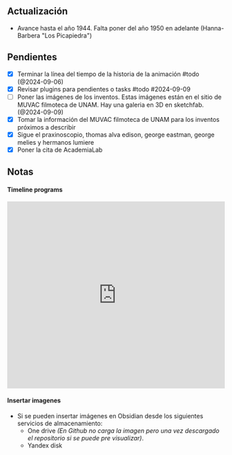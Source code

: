 ## Actualización

- Avance hasta el año 1944. Falta poner del año 1950 en adelante (Hanna-Barbera "Los Picapiedra")

## Pendientes

- [x] Terminar la línea del tiempo de la historia de la animación #todo (@2024-09-06)
- [x] Revisar plugins para pendientes o tasks #todo #2024-09-09
- [ ] Poner las imágenes de los inventos. Estas imágenes están en el sitio de MUVAC filmoteca de UNAM. Hay una galeria en 3D en sketchfab. (@2024-09-09)
- [x] Tomar la información del MUVAC filmoteca de UNAM para los inventos próximos a describir
- [x] Sigue el praxinoscopio, thomas alva edison, george eastman, george melies y hermanos lumiere
- [x] Poner la cita de AcademiaLab

## Notas

#### Timeline programs

<iframe width="100%" height="432" src="https://miro.com/app/live-embed/uXjVKo6LrMM=/?moveToViewport=-8820,220,4573,2396&embedId=382662857126" frameborder="0" scrolling="no" allow="fullscreen; clipboard-read; clipboard-write" allowfullscreen></iframe>

#### Insertar imagenes
- Si se pueden insertar imágenes en Obsidian desde los siguientes servicios de almacenamiento:
	- One drive _(En Github no carga la imagen pero una vez descargado el repositorio si se puede pre visualizar)_.
	- Yandex disk